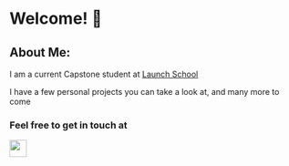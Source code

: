<h1> Welcome! 👋</h3> 

<section class='about'>
  <h2> About Me:</h2>
  <p>I am a current Capstone student at <a href='https://launchschool.com/pedagogy'>Launch School</a></p>
  <p>I have a few personal projects you can take a look at, and many more to come</p>
  
  <h3>Feel free to get in touch at</h3>
  
   <p><a href='linkedin.com/in/donald-redding-36a093234' rel='nofollow'><img src="https://github.com/mishmanners/MishManners/raw/master/socials/transparent-Linkedin-logo-icon.png" alt="" style="max-width: 100%;" height="30" align="center"></a></p>
</section>
